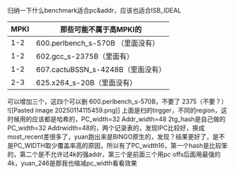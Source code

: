 归纳一下什么benchmark适合pc&addr，应该也适合ISB_IDEAL

| MPKI | 那些可能不属于高MPKI的               |
| ---- | --------------------------- |
| 1-2  | 600.perlbench_s-570B （里面没有） |
| 1-2  | 602.gcc_s-2375B（里面有）        |
| 1-2  | 607.cactuBSSN_s-4248B（里面没有） |
| 2-3  | 625.x264_s-20B（里面没有）        |
可以增加三个，这四个可以删
600.perlbench_s-570B，不要了
2375（不要？）
![[Pasted image 20250114115459.png]]
上面是扫的tirgger，不同的region，这时候用的应该都是哈希的，PC_width=32 Addr_width=48
2tg_hash是自己做的PC_width=32 Addrwidth=48的，两个记录表的，发现IPC比较好，换成most_recent差很多了，yuan跑出来是BINGO原生的，发现？结果更好了，是不是PC_WIDTH取少覆盖率高的原因，所以有了PC_width16，第一个hash是比较笨的，第二个是不允许过4k的强addr，第三个是前面三个用pc offs后面用最强的4k，yuan_246是那我也缩减pc_width看看效果
